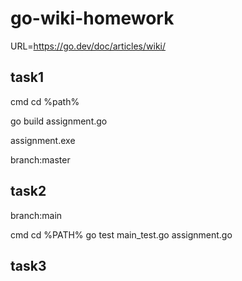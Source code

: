 # go-wiki-homework

URL=https://go.dev/doc/articles/wiki/

## task1
cmd cd %path%

go build assignment.go

assignment.exe

branch:master

## task2

branch:main

cmd cd %PATH%
   go test main_test.go assignment.go
## task3



